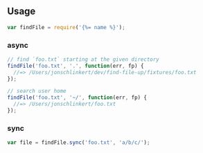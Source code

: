 ## Usage

```js
var findFile = require('{%= name %}');
```

### async

```js
// find `foo.txt` starting at the given directory
findFile('foo.txt', '.', function(err, fp) {
  //=> /Users/jonschlinkert/dev/find-file-up/fixtures/foo.txt
});

// search user home
findFile('foo.txt', '~/', function(err, fp) {
  //=> /Users/jonschlinkert/foo.txt
});
```

### sync

```js
var file = findFile.sync('foo.txt', 'a/b/c/');
```
